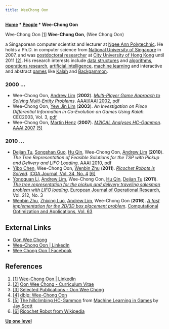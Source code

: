 ```yaml
---
title: WeeChong Oon
---
```

**[Home](Home "Home") \* [People](People "People") \* Wee-Chong Oon**



 [](https://www.linkedin.com/in/wee-chong-oon-09993815/) Wee-Chong Oon <a id="cite-note-1" href="#cite-ref-1">[1]</a> 
**Wee-Chong Oon**, (Wee Chong Oon)  

a Singaporean computer scientist and lecturer at [Ngee Ann Polytechnic](https://en.wikipedia.org/wiki/Ngee_Ann_Polytechnic).
He holds a Ph.D. in computer science from [National University of Singapore](https://en.wikipedia.org/wiki/National_University_of_Singapore) in 2007, and was [postdoctoral researcher](https://en.wikipedia.org/wiki/Postdoctoral_researcher) at [City University of Hong Kong](https://en.wikipedia.org/wiki/City_University_of_Hong_Kong) until 2011 <a id="cite-note-2" href="#cite-ref-2">[2]</a>.
His research interests include [data structures](Data "Data") and [algorithms](Algorithms "Algorithms"), [operations research](https://en.wikipedia.org/wiki/Operations_research), [artificial intelligence](Artificial_Intelligence "Artificial Intelligence"), [machine learning](Learning "Learning") and interactive and abstract [games](Games "Games") like [Kalah](Kalah "Kalah") and [Backgammon](Backgammon "Backgammon"). 



### 2000 ...


* Wee-Chong Oon, [Andrew Lim](index.php?title=Andrew_Lim&action=edit&redlink=1 "Andrew Lim (page does not exist)") (**2002**). *[Multi-Player Game Approach to Solving Multi-Entity Problems](http://www.aaai.org/Library/AAAI/2002/aaai02-148.php)*. [AAAI/IAAI 2002](Conferences#AAAI-2002 "Conferences"), [pdf](http://www.aaai.org/Papers/AAAI/2002/AAAI02-148.pdf)
* Wee-Chong Oon, [Yew Jin Lim](Yew_Jin_Lim "Yew Jin Lim") (**2003**). *An Investigation on Piece Differential Information in Co-Evolution on Games Using Kalah.* CEC2003, Vol. 3, [pdf](http://www.yewjin.com/storage/papers/Kalah_CEC2003.pdf)
* Wee-Chong Oon, [Martin Henz](https://dblp.uni-trier.de/pers/hd/h/Henz:Martin) (**2007**). *[M2ICAL Analyses HC-Gammon](http://www.aaai.org/Library/AAAI/2007/aaai07-098.php)*. [AAAI 2007](Conferences#AAAI-2007 "Conferences") <a id="cite-note-5" href="#cite-ref-5">[5]</a>


### 2010 ...


* [Dejian Tu](https://dblp.uni-trier.de/pers/hd/t/Tu:Dejian), [Songshan Guo](https://dblp.uni-trier.de/pers/hd/g/Guo:Songshan), [Hu Qin](https://dblp.uni-trier.de/pers/hd/q/Qin:Hu), Wee-Chong Oon, [Andrew Lim](index.php?title=Andrew_Lim&action=edit&redlink=1 "Andrew Lim (page does not exist)") (**2010**). *The Tree Representation of Feasible Solutions for the TSP with Pickup and Delivery and LIFO Loading*. [AAAI 2010](Conferences#AAAI-2010 "Conferences"), [pdf](http://agents.sci.brooklyn.cuny.edu/internal/proceedings/aaai/aaai10/02/AAAI10-042.pdf)
* [Yibo Chen](index.php?title=Yibo_Chen&action=edit&redlink=1 "Yibo Chen (page does not exist)"), Wee-Chong Oon, [Wenbin Zhu](index.php?title=Wenbin_Zhu&action=edit&redlink=1 "Wenbin Zhu (page does not exist)") (**2011**). *[Ricochet Robots is Solved](https://content.iospress.com/articles/icga-journal/icg34405)*. [ICGA Journal, Vol. 34, No. 4](ICGA_Journal#34_4 "ICGA Journal") <a id="cite-note-6" href="#cite-ref-6">[6]</a>
* [Yongquan Li](https://dblp.uni-trier.de/pers/hd/l/Li:Yongquan), [Andrew Lim](index.php?title=Andrew_Lim&action=edit&redlink=1 "Andrew Lim (page does not exist)"), Wee-Chong Oon, [Hu Qin](https://dblp.uni-trier.de/pers/hd/q/Qin:Hu), [Dejian Tu](https://dblp.uni-trier.de/pers/hd/t/Tu:Dejian) (**2011**). *[The tree representation for the pickup and delivery traveling salesman problem with LIFO loading](https://kundoc.com/pdf-the-tree-representation-for-the-pickup-and-delivery-traveling-salesman-problem-w.html)*. [European Journal of Operational Research](https://en.wikipedia.org/wiki/European_Journal_of_Operational_Research), Vol. 212, No. 3
* [Wenbin Zhu](index.php?title=Wenbin_Zhu&action=edit&redlink=1 "Wenbin Zhu (page does not exist)"), [Zhixing Luo](https://dblp.uni-trier.de/pers/hd/l/Luo:Zhixing), [Andrew Lim](index.php?title=Andrew_Lim&action=edit&redlink=1 "Andrew Lim (page does not exist)"), Wee-Chong Oon (**2016**). *[A fast implementation for the 2D/3D box placement problem](https://link.springer.com/article/10.1007/s10589-015-9780-2)*. [Computational Optimization and Applications, Vol. 63](https://link.springer.com/journal/10589/63/2)


## External Links


* [Oon Wee Chong](https://sites.google.com/site/oonwc1/home)
* [Wee-Chong Oon | LinkedIn](https://www.linkedin.com/in/wee-chong-oon-09993815/)
* [Wee Chong Oon | Facebook](https://en-gb.facebook.com/weechong.oon)


## References


1. <a id="cite-ref-1" href="#cite-note-1">[1]</a> [Wee-Chong Oon | LinkedIn](https://www.linkedin.com/in/wee-chong-oon-09993815/)
2. <a id="cite-ref-2" href="#cite-note-2">[2]</a> [Oon Wee Chong - Curriculum Vitae](https://sites.google.com/site/oonwc1/curriculum-vitae)
3. <a id="cite-ref-3" href="#cite-note-3">[3]</a> [Selected Publications - Oon Wee Chong](https://sites.google.com/site/oonwc1/research/selected-publications)
4. <a id="cite-ref-4" href="#cite-note-4">[4]</a> [dblp: Wee-Chong Oon](https://dblp.uni-trier.de/pers/hd/o/Oon:Wee=Chong.html)
5. <a id="cite-ref-5" href="#cite-note-5">[5]</a> [The hillclimbing HC-Gammon](http://satirist.org/learn-game/systems/gammon/hc-gammon.html) from [Machine Learning in Games](http://satirist.org/learn-game/) by [Jay Scott](Jay_Scott "Jay Scott")
6. <a id="cite-ref-6" href="#cite-note-6">[6]</a> [Ricochet Robot from Wikipedia](https://en.wikipedia.org/wiki/Ricochet_Robot)

**[Up one level](People "People")**







 
